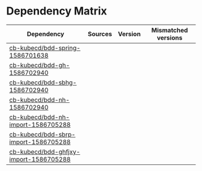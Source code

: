# Dependency Matrix

Dependency | Sources | Version | Mismatched versions
---------- | ------- | ------- | -------------------
[cb-kubecd/bdd-spring-1586701638](https://github.com/cb-kubecd/bdd-spring-1586701638.git) |  | []() | 
[cb-kubecd/bdd-gh-1586702940](https://github.com/cb-kubecd/bdd-gh-1586702940.git) |  | []() | 
[cb-kubecd/bdd-sbhg-1586702940](https://github.com/cb-kubecd/bdd-sbhg-1586702940.git) |  | []() | 
[cb-kubecd/bdd-nh-1586702940](https://github.com/cb-kubecd/bdd-nh-1586702940.git) |  | []() | 
[cb-kubecd/bdd-nh-import-1586705288](https://github.com/cb-kubecd/bdd-nh-import-1586705288.git) |  | []() | 
[cb-kubecd/bdd-sbrp-import-1586705288](https://github.com/cb-kubecd/bdd-sbrp-import-1586705288.git) |  | []() | 
[cb-kubecd/bdd-ghfjxy-import-1586705288](https://github.com/cb-kubecd/bdd-ghfjxy-import-1586705288.git) |  | []() | 
